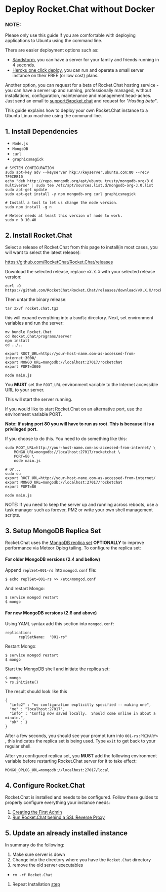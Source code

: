 # Deploy Rocket.Chat without Docker
### NOTE:  

Please only use this guide if you are comfortable with deploying applications to Ubuntu using the command line.

There are easier deployment options such as:

* [Sandstorm](https://apps.sandstorm.io/app/vfnwptfn02ty21w715snyyczw0nqxkv3jvawcah10c6z7hj1hnu0), you can have a server for your family and friends running in 4 seconds.
* [Heroku one click deploy](https://heroku.com/deploy?template=https://github.com/RocketChat/Rocket.Chat/tree/master), you can run and operate a small server instance on their FREE (or low cost) plans.   

Another option, you can request for a beta of Rocket.Chat hosting service - you can have a server up and running, professionally managed, without installations, configuration, maintenance and management head-aches.   Just send an email to support@rocket.chat and request for _"Hosting beta"_.

This guide explains how to deploy your own Rocket.Chat instance to a Ubuntu Linux machine using the command line. 

## 1. Install Dependencies

- `Node.js`
- `MongoDB`
- `curl`
- `graphicsmagick`

```shell
# SYSTEM CONFIGURATION
sudo apt-key adv --keyserver hkp://keyserver.ubuntu.com:80 --recv 7F0CEB10
echo "deb http://repo.mongodb.org/apt/ubuntu trusty/mongodb-org/3.0 multiverse" | sudo tee /etc/apt/sources.list.d/mongodb-org-3.0.list
sudo apt-get update
sudo apt-get install -y npm mongodb-org curl graphicsmagick

# Install a tool to let us change the node version.
sudo npm install -g n

# Meteor needs at least this version of node to work.
sudo n 0.10.40
```

## 2. Install Rocket.Chat

Select a release of Rocket.Chat from this page to install(in most cases, you will want to select the latest release):

https://github.com/RocketChat/Rocket.Chat/releases

Download the selected release, replace `vX.X.X` with your selected release version:

```
curl -O https://github.com/RocketChat/Rocket.Chat/releases/download/vX.X.X/rocket.chat.tgz
```

Then untar the binary release:

```
tar zxvf rocket.chat.tgz
```

this will expand everything into a `bundle` directory.  Next, set environment variables and run the server:

```
mv bundle Rocket.Chat
cd Rocket.Chat/programs/server
npm install
cd ../..

export ROOT_URL=http://your-host-name.com-as-accessed-from-internet:3000/
export MONGO_URL=mongodb://localhost:27017/rocketchat
export PORT=3000

node main.js
```
You **MUST** set the `ROOT_URL` environment variable to the Internet accessible URL to your server.

This will start the server running.

If you would like to start Rocket.Chat on an alternative port, use the environment variable PORT.

**Note: If using port 80 you will have to run as root.  This is because it is a privileged port.**

If you choose to do this.  You need to do something like this:
```
sudo ROOT_URL=http://your-host-name.com-as-accessed-from-internet/ \
    MONGO_URL=mongodb://localhost:27017/rocketchat \
    PORT=80 \
    node main.js

# Or...
sudo su
export ROOT_URL=http://your-host-name.com-as-accessed-from-internet/
export MONGO_URL=mongodb://localhost:27017/rocketchat
export PORT=80

node main.js
```

NOTE:  If you need to keep the server up and running across reboots, use a task manager such as forever, PM2 or write your own shell management scripts.

## 3. Setup MongoDB Replica Set

Rocket.Chat uses the [MongoDB replica set](http://docs.mongodb.org/manual/replication/) **OPTIONALLY** to improve performance via Meteor Oplog tailing.  To configure the replica set: 

#### For older MongoDB versions (2.4 and bellow)

Append `replSet=001-rs` into `mongod.conf` file: 

```shell
$ echo replSet=001-rs >> /etc/mongod.conf
```

And restart Mongo: 

```shell
$ service mongod restart
$ mongo
```

#### For new MongoDB versions (2.6 and above)

Using YAML syntax add this section into `mongod.conf`:

```
replication:
      replSetName:  "001-rs"
```

Restart Mongo: 

```shell
$ service mongod restart
$ mongo
```

Start the MongoDB shell and initiate the replica set:

```shell
$ mongo
> rs.initiate()
```

The result should look like this

```
{
  "info2" : "no configuration explicitly specified -- making one",
  "me" : "localhost:27017",
  "info" : "Config now saved locally.  Should come online in about a minute.",
  "ok" : 1
}
```

After a few seconds, you should see your prompt turn into `001-rs:PRIMARY> `, this indicates the replica set is being used. Type `exit` to get back to your regular shell. 

After you configured replica set, you **MUST** add the following environment variable before restarting Rocket.Chat server for it to take effect:

```
MONGO_OPLOG_URL=mongodb://localhost:27017/local
```


## 4. Configure Rocket.Chat

Rocket.Chat is installed and needs to be configured. Follow these guides to properly configure everything your instance needs: 

1. [Creating the First Admin](https://github.com/RocketChat/Rocket.Chat/wiki/Creating-the-First-Admin)
2. [Run Rocket.Chat behind a SSL Reverse Proxy](https://github.com/RocketChat/Rocket.Chat/wiki/Run-Rocket.Chat-behind-a-SSL-Reverse-Proxy)

## 5. Update an already installed instance

In summary do the following:

1. Make sure server is down
1. Change into the directory where you have the `Rocket.Chat` directory
1. remove the old server executables
  * `rm -rf Rocket.Chat`
1. Repeat Installation [step](#2-install-rocketchat)
